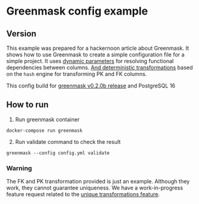 # Greenmask config example

## Version

This example was prepared for a hackernoon article about Greenmask. It shows how to use Greenmask to create a simple
configuration file for a simple project. It
uses [dynamic parameters](https://greenmask.io/v0.2beta1/built_in_transformers/dynamic_parameters/) for resolving
functional dependencies between
columns. [And deterministic transformations](https://greenmask.io/v0.2beta1/built_in_transformers/transformation_engines/)
based on the `hash` engine for transforming PK and FK columns.

This config build for [greenmask v0.2.0b release](https://github.com/GreenmaskIO/greenmask/releases/tag/v0.2.0b1) and
PostgreSQL 16

## How to run

1. Run greenmask container

`docker-compose run greenmask`

2. Run validate command to check the result

`greenmask --config config.yml validate`

### Warning

The FK and PK transformation provided is just an example. Although they work, they cannot guarantee uniqueness. We have
a work-in-progress feature request related to
the [unique transformations feature](https://github.com/GreenmaskIO/greenmask/issues/111).

